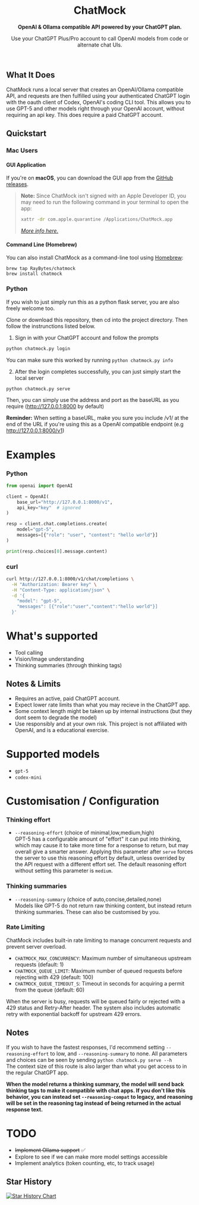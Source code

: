 <div align="center">
  <h1>ChatMock</h1>
  <p><b>OpenAI & Ollama compatible API powered by your ChatGPT plan.</b></p>
  <p>Use your ChatGPT Plus/Pro account to call OpenAI models from code or alternate chat UIs.</p>
  <br>
</div>

## What It Does

ChatMock runs a local server that creates an OpenAI/Ollama compatible API, and requests are then fulfilled using your authenticated ChatGPT login with the oauth client of Codex, OpenAI's coding CLI tool. This allows you to use GPT-5 and other models right through your OpenAI account, without requiring an api key.
This does require a paid ChatGPT account.

## Quickstart

### Mac Users

#### GUI Application

If you're on **macOS**, you can download the GUI app from the [GitHub releases](https://github.com/RayBytes/ChatMock/releases).  
> **Note:** Since ChatMock isn't signed with an Apple Developer ID, you may need to run the following command in your terminal to open the app:
>
> ```bash
> xattr -dr com.apple.quarantine /Applications/ChatMock.app
> ```
>
> *[More info here.](https://github.com/deskflow/deskflow/wiki/Running-on-macOS)*

#### Command Line (Homebrew)

You can also install ChatMock as a command-line tool using [Homebrew](https://brew.sh/):
```
brew tap RayBytes/chatmock
brew install chatmock
```

### Python
If you wish to just simply run this as a python flask server, you are also freely welcome too.

Clone or download this repository, then cd into the project directory. Then follow the instrunctions listed below.

1. Sign in with your ChatGPT account and follow the prompts
```bash
python chatmock.py login
```
You can make sure this worked by running `python chatmock.py info`

2. After the login completes successfully, you can just simply start the local server

```bash
python chatmock.py serve
```
Then, you can simply use the address and port as the baseURL as you require (http://127.0.0.1:8000 by default)

**Reminder:** When setting a baseURL, make you sure you include /v1/ at the end of the URL if you're using this as a OpenAI compatible endpoint (e.g http://127.0.0.1:8000/v1)

# Examples

### Python 

```python
from openai import OpenAI

client = OpenAI(
    base_url="http://127.0.0.1:8000/v1",
    api_key="key"  # ignored
)

resp = client.chat.completions.create(
    model="gpt-5",
    messages=[{"role": "user", "content": "hello world"}]
)

print(resp.choices[0].message.content)
```

### curl

```bash
curl http://127.0.0.1:8000/v1/chat/completions \
  -H "Authorization: Bearer key" \
  -H "Content-Type: application/json" \
  -d '{
    "model": "gpt-5",
    "messages": [{"role":"user","content":"hello world"}]
  }'
```

# What's supported

- Tool calling
- Vision/Image understanding
- Thinking summaries (through thinking tags)

## Notes & Limits

- Requires an active, paid ChatGPT account.
- Expect lower rate limits than what you may recieve in the ChatGPT app.
- Some context length might be taken up by internal instructions (but they dont seem to degrade the model) 
- Use responsibly and at your own risk. This project is not affiliated with OpenAI, and is a educational exercise.

# Supported models
- `gpt-5`
- `codex-mini`

# Customisation / Configuration

### Thinking effort

- `--reasoning-effort` (choice of minimal,low,medium,high)<br>
GPT-5 has a configurable amount of "effort" it can put into thinking, which may cause it to take more time for a response to return, but may overall give a smarter answer. Applying this parameter after `serve` forces the server to use this reasoning effort by default, unless overrided by the API request with a different effort set. The default reasoning effort without setting this parameter is `medium`.

### Thinking summaries

- `--reasoning-summary` (choice of auto,concise,detailed,none)<br>
Models like GPT-5 do not return raw thinking content, but instead return thinking summaries. These can also be customised by you.

### Rate Limiting

ChatMock includes built-in rate limiting to manage concurrent requests and prevent server overload.

- `CHATMOCK_MAX_CONCURRENCY`: Maximum number of simultaneous upstream requests (default: 1)
- `CHATMOCK_QUEUE_LIMIT`: Maximum number of queued requests before rejecting with 429 (default: 100)
- `CHATMOCK_QUEUE_TIMEOUT_S`: Timeout in seconds for acquiring a permit from the queue (default: 60)

When the server is busy, requests will be queued fairly or rejected with a 429 status and Retry-After header. The system also includes automatic retry with exponential backoff for upstream 429 errors.

## Notes
If you wish to have the fastest responses, I'd recommend setting `--reasoning-effort` to low, and `--reasoning-summary` to none.
All parameters and choices can be seen by sending `python chatmock.py serve --h`<br>
The context size of this route is also larger than what you get access to in the regular ChatGPT app.

**When the model returns a thinking summary, the model will send back thinking tags to make it compatible with chat apps. If you don't like this behavior, you can instead set `--reasoning-compat` to legacy, and reasoning will be set in the reasoning tag instead of being returned in the actual response text.**

# TODO
- ~~Implement Ollama support~~ ✅
- Explore to see if we can make more model settings accessible
- Implement analytics (token counting, etc, to track usage)

## Star History

[![Star History Chart](https://api.star-history.com/svg?repos=RayBytes/ChatMock&type=Timeline)](https://www.star-history.com/#RayBytes/ChatMock&Timeline)

